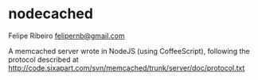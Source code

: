 # nodecached

Felipe Ribeiro <felipernb@gmail.com>

A memcached server wrote in NodeJS (using CoffeeScript), following the protocol described at
http://code.sixapart.com/svn/memcached/trunk/server/doc/protocol.txt